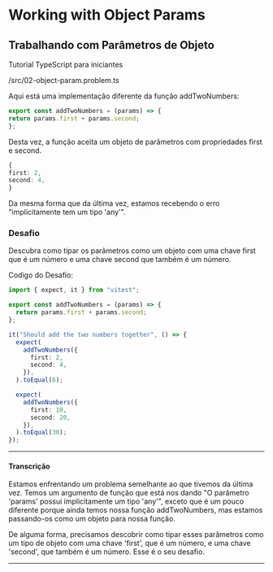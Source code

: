 
# Working with Object Params
## Trabalhando com Parâmetros de Objeto

Tutorial TypeScript para iniciantes

/src/02-object-param.problem.ts

Aqui está uma implementação diferente da função addTwoNumbers:

~~~Typescript
export const addTwoNumbers = (params) => {
return params.first + params.second;
};
~~~

Desta vez, a função aceita um objeto de parâmetros com propriedades first e second.

~~~Typescript
{
first: 2,
second: 4,
}
~~~

Da mesma forma que da última vez, estamos recebendo o erro "implicitamente tem um tipo 'any'".

### Desafio

Descubra como tipar os parâmetros como um objeto com uma chave first que é um número e uma chave second que também é um número.

Codigo do Desafio:

~~~Typescript
import { expect, it } from "vitest";

export const addTwoNumbers = (params) => {
  return params.first + params.second;
};

it("Should add the two numbers together", () => {
  expect(
    addTwoNumbers({
      first: 2,
      second: 4,
    }),
  ).toEqual(6);

  expect(
    addTwoNumbers({
      first: 10,
      second: 20,
    }),
  ).toEqual(30);
});
~~~

---

#### Transcrição

Estamos enfrentando um problema semelhante ao que tivemos da última vez. Temos um argumento de função que está nos dando "O parâmetro 'params' possui implicitamente um tipo 'any'", exceto que é um pouco diferente porque ainda temos nossa função addTwoNumbers, mas estamos passando-os como um objeto para nossa função.

De alguma forma, precisamos descobrir como tipar esses parâmetros como um tipo de objeto com uma chave 'first', que é um número, e uma chave 'second', que também é um número. Esse é o seu desafio.

---